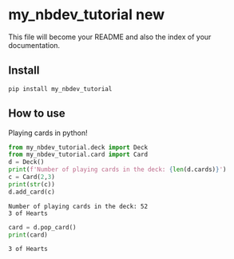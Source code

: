 # my_nbdev_tutorial new



This file will become your README and also the index of your documentation.

## Install

`pip install my_nbdev_tutorial`

## How to use

Playing cards in python!

```python
from my_nbdev_tutorial.deck import Deck
from my_nbdev_tutorial.card import Card
d = Deck()
print(f'Number of playing cards in the deck: {len(d.cards)}')
c = Card(2,3)
print(str(c))
d.add_card(c)
```

    Number of playing cards in the deck: 52
    3 of Hearts


```python
card = d.pop_card()
print(card)
```

    3 of Hearts

